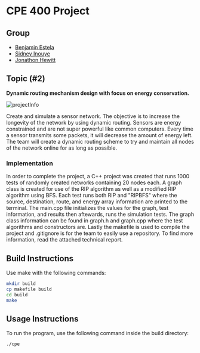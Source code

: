 # CPE 400 Project
## Group
- [Benjamin Estela](https://github.com/nebunr)
- [Sidney Inouye](https://github.com/sinouye)
- [Jonathon Hewitt](https://github.com/zotlann)

## Topic (#2)
**Dynamic routing mechanism design with focus on energy conservation.**

![projectInfo](https://user-images.githubusercontent.com/30031065/69931871-b9451000-147d-11ea-8a64-1d8bc6c2a93f.png)  

Create and simulate a sensor network. The objective is to increase the longevity of the network by using dynamic routing. Sensors are energy constrained and are not super powerful like common computers. Every time a sensor transmits some packets, it will decrease the amount of energy left. The team will create a dynamic routing scheme to try and maintain all nodes of the network online for as long as possible.  

### Implementation
In order to complete the project, a C++ project was created that runs 1000 tests of randomly created networks containing 20 nodes each. A graph class is created for use of the RIP algorithm as well as a modified RIP algorithm using BFS. Each test runs both RIP and "RIPBFS" where the source, destination, route, and energy array information are printed to the terminal. The main.cpp file initializes the values for the graph, test information, and results then aftewards, runs the simulation tests. The graph class information can be found in graph.h and graph.cpp where the test algorithms and constructors are. Lastly the makefile is used to compile the project and .gitignore is for the team to easily use a repository. To find more information, read the attached technical report.

## Build Instructions
Use make with the following commands:
```bash
mkdir build
cp makefile build
cd build
make
```

## Usage Instructions
To run the program, use the following command inside the build directory:
```bash
./cpe
```